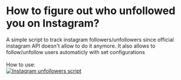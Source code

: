 # How to figure out who unfollowed you on Instagram?

A simple script to track instagram followers/unfollowers since official instagram API doesn't allow to do it anymore. It also allows to follow/unfollow users automaticly with set configurations <br><br>
How to use: <br>
[![Instagram unfollowers script](https://i.ytimg.com/vi/ZW7i3YRlseA/hqdefault.jpg)](https://youtu.be/ZW7i3YRlseA)
